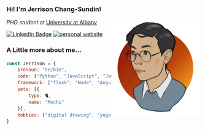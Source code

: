 ### Hi! I'm Jerrison Chang-Sundin!
<img align="right" src="img/cartoonized_profile_pic.png" width="230"/>

_PHD student_ at [University at Albany](https://www.albany.edu/)

[![LinkedIn Badge](https://img.shields.io/badge/chunyen--cs-0077B5?style=flat&logo=linkedin&logoColor=white)](https://www.linkedin.com/in/chunyen-cs/)
[![personal website](https://img.shields.io/badge/website-chunyencs.com-bae8ff?style=flat&logo=Google-chrome&logoColor=white&labelColor=16587a)](https://chunyencs.com/)

### A Little more about me...
```Javascript
const Jerrison = {
    pronoun: "he/him",
    code: ["Python", "JavaScript", "Java"],
    framework: ["flask", "Node", "AngularJS", "ExpressJS"],
    pets: [{
        type: 🐈,
        name: "Mochi"
    }],
    hobbies: ["digital drawing", "yoga", "video games"]
}
```

<!--
**JerrisonChang/jerrisonchang** is a ✨ _special_ ✨ repository because its `README.md` (this file) appears on your GitHub profile.

Here are some ideas to get you started:

- 🔭 I’m currently working on ...
- 🌱 I’m currently learning ...
- 👯 I’m looking to collaborate on ...
- 🤔 I’m looking for help with ...
- 💬 Ask me about ...
- 📫 How to reach me: ...
- 😄 Pronouns: ...
- ⚡ Fun fact: ...
-->
